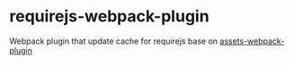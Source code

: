 # requirejs-webpack-plugin

Webpack plugin that update cache for requirejs
base on [assets-webpack-plugin](https://github.com/kossnocorp/assets-webpack-plugin)
